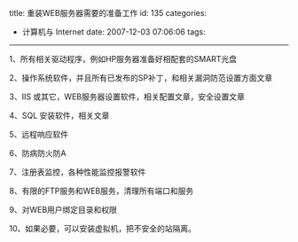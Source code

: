 title: 重装WEB服务器需要的准备工作
id: 135
categories:
  - 计算机与 Internet
date: 2007-12-03 07:06:06
tags:
---

<div id="msgcns!9697D6160EFEBC17!1560" class="bvMsg">

1、所有相关驱动程序，例如HP服务器准备好相配套的SMART光盘

2、操作系统软件，并且所有已发布的SP补丁，和相关漏洞防范设置方面文章

3、IIS 或其它，WEB服务器设置软件，相关配置文章，安全设置文章

4、SQL 安装软件，相关文章

5、远程响应软件

6、防病防火防A

7、注册表监控，各种性能监控报警软件

8、有限的FTP服务和WEB服务，清理所有端口和服务

9、对WEB用户绑定目录和权限

10、如果必要，可以安装虚拟机，把不安全的站隔离。
</div>